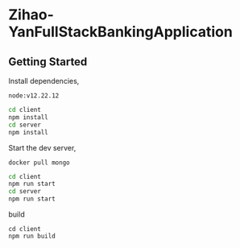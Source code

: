 # Zihao-YanFullStackBankingApplication

## Getting Started

Install dependencies,
```
node:v12.22.12
```

```bash
cd client
npm install
cd server
npm install
```

Start the dev server,

```
docker pull mongo
```

```bash
cd client 
npm run start
cd server
npm run start
```

build 

```
cd client
npm run build
```












